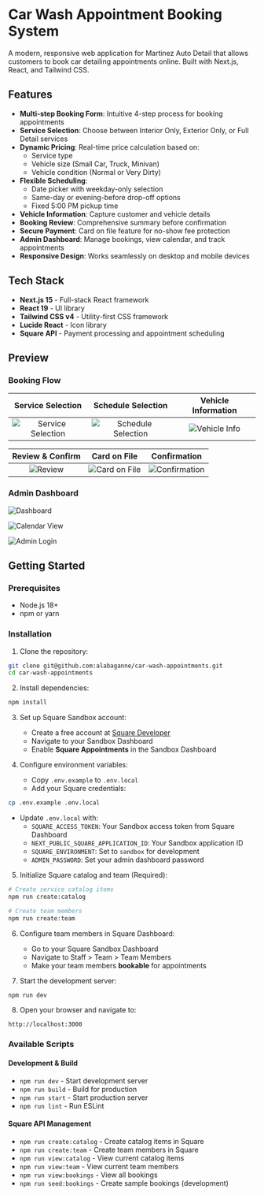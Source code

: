 
# Car Wash Appointment Booking System

A modern, responsive web application for Martinez Auto Detail that allows customers to book car detailing appointments online. Built with Next.js, React, and Tailwind CSS.

## Features

- **Multi-step Booking Form**: Intuitive 4-step process for booking appointments
- **Service Selection**: Choose between Interior Only, Exterior Only, or Full Detail services
- **Dynamic Pricing**: Real-time price calculation based on:
  - Service type
  - Vehicle size (Small Car, Truck, Minivan)
  - Vehicle condition (Normal or Very Dirty)
- **Flexible Scheduling**: 
  - Date picker with weekday-only selection
  - Same-day or evening-before drop-off options
  - Fixed 5:00 PM pickup time
- **Vehicle Information**: Capture customer and vehicle details
- **Booking Review**: Comprehensive summary before confirmation
- **Secure Payment**: Card on file feature for no-show fee protection
- **Admin Dashboard**: Manage bookings, view calendar, and track appointments
- **Responsive Design**: Works seamlessly on desktop and mobile devices

## Tech Stack

- **Next.js 15** - Full-stack React framework
- **React 19** - UI library
- **Tailwind CSS v4** - Utility-first CSS framework
- **Lucide React** - Icon library
- **Square API** - Payment processing and appointment scheduling

## Preview

### Booking Flow

| Service Selection | Schedule Selection | Vehicle Information |
|:-----------------:|:------------------:|:-------------------:|
| ![Service Selection](preview/service-selection.png) | ![Schedule Selection](preview/shcedule-selection.png) | ![Vehicle Info](preview/vehicle-info.png) |

| Review & Confirm | Card on File | Confirmation |
|:----------------:|:------------:|:------------:|
| ![Review](preview/review.png) | ![Card on File](preview/card-on-file.png) | ![Confirmation](preview/confirmation.png) |

### Admin Dashboard

![Dashboard](preview/dashboard.png)

![Calendar View](preview/dashboard-calendar.png)

![Admin Login](preview/auth.png)

## Getting Started

### Prerequisites

- Node.js 18+ 
- npm or yarn

### Installation

1. Clone the repository:
```bash
git clone git@github.com:alabaganne/car-wash-appointments.git
cd car-wash-appointments
```

2. Install dependencies:
```bash
npm install
```

3. Set up Square Sandbox account:
   - Create a free account at [Square Developer](https://developer.squareup.com)
   - Navigate to your Sandbox Dashboard
   - Enable **Square Appointments** in the Sandbox Dashboard

4. Configure environment variables:
   - Copy `.env.example` to `.env.local`
   - Add your Square credentials:
```bash
cp .env.example .env.local
```
   - Update `.env.local` with:
     - `SQUARE_ACCESS_TOKEN`: Your Sandbox access token from Square Dashboard
     - `NEXT_PUBLIC_SQUARE_APPLICATION_ID`: Your Sandbox application ID
     - `SQUARE_ENVIRONMENT`: Set to `sandbox` for development
     - `ADMIN_PASSWORD`: Set your admin dashboard password

5. Initialize Square catalog and team (Required):
```bash
# Create service catalog items
npm run create:catalog

# Create team members
npm run create:team
```

6. Configure team members in Square Dashboard:
   - Go to your Square Sandbox Dashboard
   - Navigate to Staff > Team > Team Members
   - Make your team members **bookable** for appointments

7. Start the development server:
```bash
npm run dev
```

8. Open your browser and navigate to:
```
http://localhost:3000
```

### Available Scripts

#### Development & Build
- `npm run dev` - Start development server
- `npm run build` - Build for production
- `npm run start` - Start production server
- `npm run lint` - Run ESLint

#### Square API Management
- `npm run create:catalog` - Create catalog items in Square
- `npm run create:team` - Create team members in Square
- `npm run view:catalog` - View current catalog items
- `npm run view:team` - View current team members
- `npm run view:bookings` - View all bookings
- `npm run seed:bookings` - Create sample bookings (development)